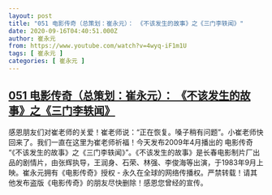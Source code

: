 ```yaml
---
layout: post
title: "051 电影传奇（总策划：崔永元）： 《不该发生的故事》之《三门李轶闻》"
date: 2020-09-16T04:40:51.000Z
author: 崔永元
from: https://www.youtube.com/watch?v=4wyq-iF1m1U
tags: [ 崔永元 ]
categories: [ 崔永元 ]
---
```

<!--1600231251000-->
[051 电影传奇（总策划：崔永元）： 《不该发生的故事》之《三门李轶闻》](https://www.youtube.com/watch?v=4wyq-iF1m1U)
------

<div>
感恩朋友们对崔老师的关爱！崔老师说：“正在恢复。嗓子稍有问题”。小崔老师快回来了。我们一直在这里为崔老师祈福！今天发布2009年4月播出的 电影传奇 “《不该发生的故事》之《三门李轶闻》”。《不该发生的故事》是长春电影制片厂出品的剧情片，由张辉执导，王润身、石荣、林强、李俊海等出演，于1983年9月上映。崔永元拥有《电影传奇》授权 - 永久在全球的网络传播权。严禁转载！请其他发布盗版《电影传奇》的朋友尽快删除！感恩您曾经的宣传。
</div>

